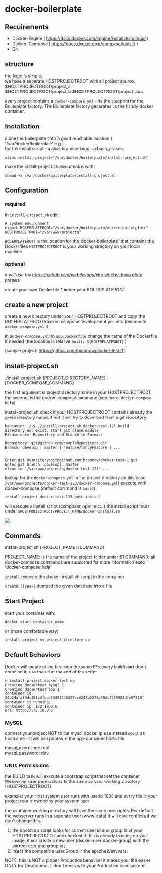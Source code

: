 # docker-boilerplate

## Requirements
* Docker-Engine ( https://docs.docker.com/engine/installation/linux/ )
* Docker-Compose  ( https://docs.docker.com/compose/install/ )
* Git

## structure
the logic is simple,  
we have a seperate HOSTPROJECTROOT with all project source.  
$HOSTPROJECTROOT/project_a  
$HOSTPROJECTROOT/project_b
$HOSTPROJECTROOT/project_abc  

every project contains a ```docker-compose.yml``` - its the blueprint for the Boilerplate factory.
  The Boilerplate factory generates us the handy docker container.

## Installation
clone the boilerplate onto a good reachable location ( '/var/docker/boilerplate' e.g.)  
for the install script - a alias is a nice thing:
~/.bash_aliases:
```
alias install-project="/var/docker/boilerplate/install-project.sh"
```
make the install-project.sh executeable with:
```
chmod +x /var/docker/boilerplate/install-project.sh
```

## Configuration
### required
in ```install-project.sh``` edit:
```
# system environment
export BOLERPLATEROOT="/var/docker/boilerplate/docker-boilerplate"
HOSTPROJECTROOT="/var/www/projects" 
```

```BOLERPLATEROOT``` is the location for the 'docker-boilerplate' that contains the Dockerfiles
```HOSTPROJECTROOT``` is  your working directory on your local machine.

### optional
*it will use the https://github.com/webdevops/php-docker-boilerplate presets*  

create your own Dockerfile.* under your BOLERPLATEROOT

## create a new project
create a new directory under your HOSTPROJECTROOT and copy the BOLERPLATEROOT/docker-compose.development.yml into (rename to ```docker-compose.yml``` !)  
  
in ```docker-compose.yml```:
in ```app.Dockerfile``` change the name of the Dockerfile if needed (the location is relative ```build: ${BOLERPLATEROOT}``` )  

(sample project: https://github.com/brannow/docker-test-1 )
  
##   install-project.sh

./install-project.sh [PROJECT_DIRECTORY_NAME] [DOCKER_COMPOSE_COMMAND]

the first argument is project directory name in your HOSTPROJECTROOT  
the second, is the docker-compose command (see more: ```docker-compose help```)

install-project.sh check if your HOSTPROJECTROOT contains already the given directory name, if not it will try to download from a git repository:
```
benjamin: ./~$ ./install-project.sh docker-test-123 build
directory not exist, start git clone module
Please enter Repository and Branch in Format: 

Repository: git@github.com/sampleRepository.git
Branch: develop | master | feature/fancyFeature | ...


Enter git Repository:git@github.com:brannow/docker-test-1.git
Enter git branch [develop]: master
clone to '/var/www/projects/docker-test-123' ...
```

lookup for the ```docker-compose.yml``` in the project directory (in this case: ```/var/www/projects/docker-test-123/docker-compose.yml```)
execute with docker-compose (default command is ```build```)  

```
install-project docker-test-123 post-install
```
will execute a install script (composer, npm, etc...)
the install script must under ```$HOSTPROJECTROOT/PROJECT_NAME/docker-install.sh```

![](https://raw.githubusercontent.com/brannow/docker-boilerplate/master/tty.gif)


## Commands

install-project.sh [PROJECT_NAME] [COMMAND]

PROJECT_NAME: is the name of the project folder under $1
COMMAND: all docker-compose commands are supported
for more information exec 'docker-compose help'

``` install ```
execute the docker-install.sh script in the container

``` create [type=] ```
dumped the given database into a file

## Start Project
start your container with:
```
docker start container_name
```
or (more comfortable way)
```
install-project my_project_directory up
```
## Default Behaviors
Docker will create at the first sign the same IP's every build/start don't count on it, use the url at the end of the script.  

```
> install-project docker-test up
Creating dockertest_mysql_1
Creating dockertest_app_1
container id: 24b24afaf3dc351c4fbae24491138320cc6247a2570a402c7780988dfe67310f
container is running...
container ip: 172.18.0.6
url: http://172.18.0.6

```

### MySQL
connect your project NOT to the mysql docker ip use instead ```mysql``` as hostname - it will be updates in the app-container hosts file  

mysql_username: root  
mysql_password: dev  

### UNIX Permissions
the BUILD task will execute a bootstrap script that set the container Webserver user permissions to the same as your working Directory (HOSTPROJECTROOT)   

example: your Host system user runs with userid 1000  and every file in your project root is owned by your system user   

the container working directory will have the same user rights. Per default the webserver runs in a seperate user (www-data) it will give conflicts if we don't change this.

1. the bootstrap script looks for current user id and group id of your HOSTPROJECTROOT and checked if this is already existing on your image, if nor create a new user (docker-user:docker-group) with the correct user and group ids.
2. Inject the compatible user/Group in the apache2/envvars.

NOTE: this is NOT a proper Production behavior! it makes your life easier ONLY for Development.
don't mess with your Production user system!
